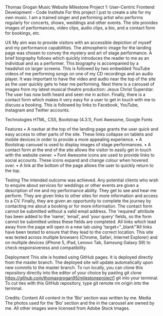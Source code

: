Thomas Grogan Music Website
Milestone Project 1: User-Centric Frontend Development - Code Institute
For this project I just to create a site for my own music. I am a trained singer and performing artist who performs regularly for concerts, shows, weddings and other events. The site provides images of performances, video clips, audio clips, a bio, and a contact form for bookings, etc.

UX
My aim was to provide visitors with an accessible depiction of myself and my performance capabilities. The atmospheric image for the landing page was chosen to convey the mystery and art of stage performance. A brief biography follows which quickly introduces the reader to me as an individual and as a performer. This biography is accompanied by a headshot on larger screens. This is followed by two embedded YouTube videos of me performing songs on one of my CD recordings and an audio player. It was important to have the video and audio near the top of the site as the user quickly gets to hear me performing. Next there is a carousel of images from my latest musical theatre production: Jesus Christ Superstar. The user has now both heard and seen me in action. Finally, there is a contact form which makes it very easy for a user to get in touch with me to discuss a booking. This is followed by links to Facebook, YouTube, Instagram and Twitter accounts.

Technologies
HTML, CSS, Bootstrap (4.3.1), Font Awesome, Google Fonts

Features
•	A navbar at the top of the landing page grants the user quick and easy access to other parts of the site. These links collapse on tablets and mobile devices in order to provide a more appealing experience.
•	A Bootstrap carousel is used to display images of stage performances. 
•	A contact form at the end of the site allows the visitor to easily get in touch with the website owner. 
•	Font Awesome icons are used to provide links to social accounts. These icons expand and change colour when hovered over.
•	A link at the bottom of the page allows the user to quickly return to the top.

Testing
The intended outcome was achieved. Any potential clients who wish to enquire about services for weddings or other events are given a description of me and my performance ability. They get to see and hear me perform. They are given links to other sites for more information and access to a CV. Finally, they are given an opportunity to complete the journey by contacting me about a booking or for more information.
The contact form cannot be submitted without a valid email address. The ‘required’ attribute has been added to the ‘name’, ‘email’, and ‘your query’ fields, so the form cannot be submitted unless these fields are completed. 
All links which lead away from the page will open in a new tab using 'target="_blank"’All links have been tested to ensure that they lead to the correct location.
This site was tested across multiple browsers (Chrome, Safari, Internet Explorer) and on multiple devices (iPhone 5, iPad, Lenovo Tab, Samsung Galaxy S9) to check responsiveness and compatibility. 

Deployment
This site is hosted using GitHub pages. It is deployed directly from the master branch. The deployed site will update automatically upon new commits to the master branch. 
To run locally, you can clone this repository directly into the editor of your choice by pasting git clone https://github.com/thomasgrogan95/milestoneproject1 git into your terminal. To cut ties with this GitHub repository, type git remote rm origin into the terminal.

Credits:
Content
All content in the ‘Bio’ section was written by me.
Media
The photos used for the ‘Bio’ section and the in the carousel are owned by me. All other images were licensed from Adobe Stock Images.






